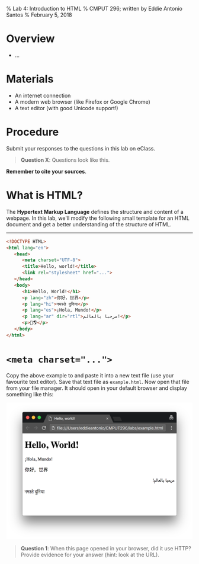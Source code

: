 % Lab 4: Introduction to HTML
% CMPUT 296; written by Eddie Antonio Santos
% February 5, 2018

Overview
========

 - ...

Materials
=========

 - An internet connection
 - A modern web browser (like Firefox or  Google Chrome)
 - A text editor (with good Unicode support!)


Procedure
=========

Submit your responses to the questions in this lab on eClass.

> **Question X**: Questions look like this.

**Remember to cite your sources**.

<!-- introduction -->
# What is HTML?

The **Hypertext Markup Language** defines the structure and content of
a webpage. In this lab, we'll modify the following small template for an
HTML document and get a better understanding of the structure of HTML.

<!-- what part does chaning <title> change? -->
<!-- what part does chaning <h1> change? -->

---

```html
<!DOCTYPE HTML>
<html lang="en">
   <head>
      <meta charset="UTF-8">
      <title>Hello, world!</title>
      <link rel="stylesheet" href="...">
   </head>
   <body>
      <h1>Hello, World!</h1>
      <p lang="zh">你好，世界</p>
      <p lang="hi">नमस्ते दुनिया</p>
      <p lang="es">¡Hola, Mundo!</p>
      <p lang="ar" dir="rtl">مرحبا بالعالم!</p>
      <p>👋🌎</p>
   </body>
</html>
```

<!-- give mini syntax lessons -->

<!-- how many children of the <body> tag? -->

<!-- attributes and ids:

 1. take earlier lorem ipsum page and download it.
 2. add ids to it to make it scroll.
 3. copy the lines changed as the answer

-->

# `<meta charset="...">`

<!--
Assume they already know attributes by here.

-->

Copy the above example to and paste it into a new text file (use your
favourite text editor). Save that text file as `example.html`. Now open
that file from your file manager. It should open in your default
browser and display something like this:

<!-- screenshot of intended rendering: -->

<!-- download link for this page. -->

![The rendered page in my browser](lab-4/example.html.png)

> **Question 1**: When this page opened in your browser, did it use
> HTTP? Provide evidence for your answer (hint: look at the URL).

<!--
 Encodings list:
  - US-ASCII
  - GB-18030
  - GB-2312
  - Shift-JIS
  - ISO-8859-1
  - CP1250
-->

<!-- render without meta charset line -->
<!-- render trying different encodings -->
<!-- why is UTF-8 the only possible encoding for the characters on this
     page? this questino will be difficult to word...

     Say I'm saving this file, and the text editor is asking me what
     character encoding to use. Why is UTF-8 the only possible 8-bit
     encoding to use?
     -->

<!-- Question involving messing around with meta tags -->

<!-- Question involving <title> tag: stuff in body is the content in the
     viewport. -->

<!-- Question involving changing CSS styles -->

<!-- Question involving creating an <a href="..."> -->

<!-- Question involving creating an <img src="..." alt="..."> -->

<!-- QUESTION INVOLVING FILE ENCODINGS! -->

<!-- teach them importance of escape chars: &lt; &gt; &amp; -->

<!-- teach them what an HTML comment is! -->

<!-- teach them to inspect with the dev tools -->

<!-- eventually get them to produce this: -->

<!-- use this as inspiration:
   http://ladieslearningcode.github.io/llc-html-css-one-page/slides.html#slide7
   http://ladieslearningcode.github.io/llc-html-css-one-page/slides.html#slide22
-->
